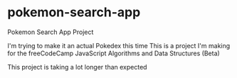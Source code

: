 # pokemon-search-app
Pokemon Search App Project

I'm trying to make it an actual Pokedex this time
This is a project I'm making for the freeCodeCamp JavaScript Algorithms and Data Structures (Beta)

This project is taking a lot longer than expected
